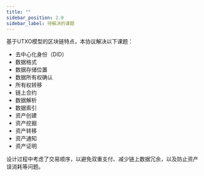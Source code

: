 ```yaml
---
title: ""
sidebar_position: 2.0
sidebar_label: 待解决的课题
---
```


基于UTXO模型的区块链特点，本协议解决以下课题：

- 去中心化身份（DID）
- 数据格式
- 数据存储位置
- 数据所有权确认
- 所有权转移
- 链上合约
- 数据解析
- 数据索引
- 资产创建
- 资产挖掘
- 资产转移
- 资产通知
- 资产证明

设计过程中考虑了交易顺序，以避免双重支付、减少链上数据冗余，以及防止资产误消耗等问题。
